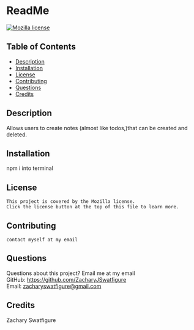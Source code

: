 # ReadMe
  [![Mozilla license](https://img.shields.io/badge/license-Mozilla-blue.svg)](https://www.mozilla.org/en-US/MPL/2.0/)
  ## Table of Contents
  - [Description](#description)
  - [Installation](#installation)
  - [License](#license)
  - [Contributing](#contributing)
  - [Questions](#questions)
  - [Credits](#credits)
  ## Description
  Allows users to create notes (almost like todos,)that can be created and deleted.
  ## Installation
  npm i into terminal
  ## License
    This project is covered by the Mozilla license. 
    Click the license button at the top of this file to learn more.
  ## Contributing
    contact myself at my email
  ## Questions
  Questions about this project? Email me at my email
  <br/>
  GitHub: https://github.com/ZacharyJSwatfigure
  <br/>
  Email: zacharyswatfigure@gmail.com
  ## Credits
  Zachary Swatfigure